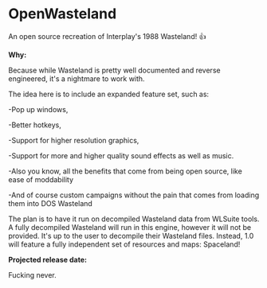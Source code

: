 # OpenWasteland
An open source recreation of Interplay's 1988 Wasteland! :+1:

**Why:**

Because while Wasteland is pretty well documented and reverse engineered, it's a nightmare to work with.

The idea here is to include an expanded feature set, such as:
  
  -Pop up windows, 
  
  -Better hotkeys, 
  
  -Support for higher resolution graphics, 
  
  -Support for more and higher quality sound effects as well as music. 
  
  -Also you know, all the benefits that come from being open source, like ease of moddability
  
  -And of course custom campaigns without the pain that comes from loading them into DOS Wasteland

The plan is to have it run on decompiled Wasteland data from WLSuite tools. A fully decompiled Wasteland will run in this engine, however it will not be provided. It's up to the user to decompile their Wasteland files.
Instead, 1.0 will feature a fully independent set of resources and maps: Spaceland!

**Projected release date:**

Fucking never.
